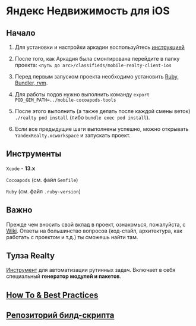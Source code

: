 Яндекс Недвижимость для iOS
========================

## Начало
1. Для установки и настройки аркадии воспользуйтесь [инструкцией](https://docs.yandex-team.ru/devtools/intro/quick-start-guide)

2. После того, как Аркадия была смонтирована перейдите в папку проекта:
`<путь до arc>/classifieds/mobile-realty-client-ios`

3. Перед первым запуском проекта необходимо установить [Ruby, Bundler, rvm](https://wiki.yandex-team.ru/realty/mobile/ios/Realty-Library-Dependencies/).

4. Для работы подов нужно выполнить команду 
`export POD_GEM_PATH=../mobile-cocoapods-tools`
   
5. После этого выполнить (а также делать после каждой смены веток) `./realty pod install` (либо `bundle exec pod install`).

6. Если все предыдущие шаги выполнены успешно, можно открывать `YandexRealty.xcworkspace` и запускать проект.  

## Инструменты

`Xcode` - **13.x**

`Cocoapods` (см. файл `Gemfile`)

`Ruby` (см. файл `.ruby-version`)

## Важно
Прежде чем вносить свой вклад в проект, ознакомься, пожалуйста, с [Wiki](https://wiki.yandex-team.ru/realty/mobile/ios/). Ответы на большинство вопросов (код-стайл, архитектура, как работать с проектом и т.д.) ты сможешь найти там. 

## Тулза Realty
[Инструмент](https://wiki.yandex-team.ru/realty/mobile/ios/instruments/#realty-tool) для автоматизации рутинных задач. Включает в себя специальный **генератор модулей и пакетов**. 

## [How To & Best Practices](https://wiki.yandex-team.ru/realty/mobile/ios/HowToandBestPractices/)

## [Репозиторий билд-скрипта](https://a.yandex-team.ru/arcadia/classifieds/mobile-realty-client-ios-buildscript)
